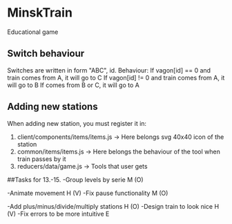 # MinskTrain
Educational game

## Switch behaviour
Switches are written in form "ABC", id. Behaviour:
If vagon[id] == 0 and train comes from A, it will go to C
If vagon[id] != 0 and train comes from A, it will go to B
If comes from B or C, it will go to A

## Adding new stations
When adding new station, you must register it in:
1. client/components/items/items.js -> Here belongs svg 40x40 icon of the station
2. common/items/items.js -> Here belongs the behaviour of the tool when train passes by it
3. reducers/data/game.js -> Tools that user gets

##Tasks for 13.-15.
-Group levels by serie                                              M   (O)


-Animate movement                                                   H   (V)
    -Fix pause functionality                                            M   (O)

-Add plus/minus/divide/multiply stations                            H   (O)
-Design train to look nice                                          H   (V)
-Fix errors to be more intuitive                                    E